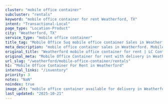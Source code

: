 ```yaml
---
cluster: "mobile office container"
subcluster: "rentals"
keyword: "mobile office container for rent Weatherford, TX"
intent: "Transactional-Local"
page_type: "Location-Product"
city: "Weatherford, TX"
service_type: "mobile office container"
title_tag: "Mobile Office 5uq mobile office container Sales in Weatherford | LC Container"
meta_description: "mobile office container sales in Weatherford. Mobile office containers for workspace solutions. Fast delivery, competitive pricing. Serving mobile office container area. Quote ID: EOY. Call (214) 524-4168 for your free quote today."
original_title: "Weatherford mobile office container for rent | LC Container"
original_meta: "Mobile Office Container for rent with delivery in Weatherford, TX. LC Container — local Since 2003. Get pricing today."
url_slug: "/weatherford/mobile-office-container/rentals"
h1: "Mobile Office Container For Rent in Weatherford"
internal_links: "/inventory"
priority: 3
notes: "NaN"
noindex: true
image_alt: "mobile office container available for delivery in Weatherford"
last_updated: "2025-10-21"
---
```


<!-- TODO: Add unique city/inventory copy, images, and internal links here. -->
